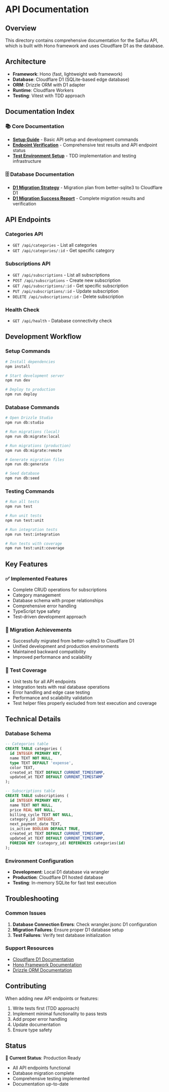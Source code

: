 # API Documentation

## Overview

This directory contains comprehensive documentation for the Saifuu API, which is built with Hono framework and uses Cloudflare D1 as the database.

## Architecture

- **Framework**: Hono (fast, lightweight web framework)
- **Database**: Cloudflare D1 (SQLite-based edge database)
- **ORM**: Drizzle ORM with D1 adapter
- **Runtime**: Cloudflare Workers
- **Testing**: Vitest with TDD approach

## Documentation Index

### 📚 Core Documentation

- **[Setup Guide](./setup.md)** - Basic API setup and development commands
- **[Endpoint Verification](./endpoint-verification.md)** - Comprehensive test results and API endpoint status
- **[Test Environment Setup](./test-environment-setup.md)** - TDD implementation and testing infrastructure

### 🗄️ Database Documentation

- **[D1 Migration Strategy](../データベース/d1-migration-strategy.md)** - Migration plan from better-sqlite3 to Cloudflare D1
- **[D1 Migration Success Report](../データベース/d1-migration-success.md)** - Complete migration results and verification

## API Endpoints

### Categories API
- `GET /api/categories` - List all categories
- `GET /api/categories/:id` - Get specific category

### Subscriptions API
- `GET /api/subscriptions` - List all subscriptions
- `POST /api/subscriptions` - Create new subscription
- `GET /api/subscriptions/:id` - Get specific subscription
- `PUT /api/subscriptions/:id` - Update subscription
- `DELETE /api/subscriptions/:id` - Delete subscription

### Health Check
- `GET /api/health` - Database connectivity check

## Development Workflow

### Setup Commands
```bash
# Install dependencies
npm install

# Start development server
npm run dev

# Deploy to production
npm run deploy
```

### Database Commands
```bash
# Open Drizzle Studio
npm run db:studio

# Run migrations (local)
npm run db:migrate:local

# Run migrations (production)
npm run db:migrate:remote

# Generate migration files
npm run db:generate

# Seed database
npm run db:seed
```

### Testing Commands
```bash
# Run all tests
npm run test

# Run unit tests
npm run test:unit

# Run integration tests
npm run test:integration

# Run tests with coverage
npm run test:unit:coverage
```

## Key Features

### ✅ Implemented Features
- Complete CRUD operations for subscriptions
- Category management
- Database schema with proper relationships
- Comprehensive error handling
- TypeScript type safety
- Test-driven development approach

### 🔄 Migration Achievements
- Successfully migrated from better-sqlite3 to Cloudflare D1
- Unified development and production environments
- Maintained backward compatibility
- Improved performance and scalability

### 🧪 Test Coverage
- Unit tests for all API endpoints
- Integration tests with real database operations
- Error handling and edge case testing
- Performance and scalability validation
- Test helper files properly excluded from test execution and coverage

## Technical Details

### Database Schema
```sql
-- Categories table
CREATE TABLE categories (
  id INTEGER PRIMARY KEY,
  name TEXT NOT NULL,
  type TEXT DEFAULT 'expense',
  color TEXT,
  created_at TEXT DEFAULT CURRENT_TIMESTAMP,
  updated_at TEXT DEFAULT CURRENT_TIMESTAMP
);

-- Subscriptions table
CREATE TABLE subscriptions (
  id INTEGER PRIMARY KEY,
  name TEXT NOT NULL,
  price REAL NOT NULL,
  billing_cycle TEXT NOT NULL,
  category_id INTEGER,
  next_payment_date TEXT,
  is_active BOOLEAN DEFAULT TRUE,
  created_at TEXT DEFAULT CURRENT_TIMESTAMP,
  updated_at TEXT DEFAULT CURRENT_TIMESTAMP,
  FOREIGN KEY (category_id) REFERENCES categories(id)
);
```

### Environment Configuration
- **Development**: Local D1 database via wrangler
- **Production**: Cloudflare D1 hosted database
- **Testing**: In-memory SQLite for fast test execution

## Troubleshooting

### Common Issues
1. **Database Connection Errors**: Check wrangler.jsonc D1 configuration
2. **Migration Failures**: Ensure proper D1 database setup
3. **Test Failures**: Verify test database initialization

### Support Resources
- [Cloudflare D1 Documentation](https://developers.cloudflare.com/d1/)
- [Hono Framework Documentation](https://hono.dev/)
- [Drizzle ORM Documentation](https://orm.drizzle.team/)

## Contributing

When adding new API endpoints or features:
1. Write tests first (TDD approach)
2. Implement minimal functionality to pass tests
3. Add proper error handling
4. Update documentation
5. Ensure type safety

## Status

🎯 **Current Status**: Production Ready
- All API endpoints functional
- Database migration complete
- Comprehensive testing implemented
- Documentation up-to-date